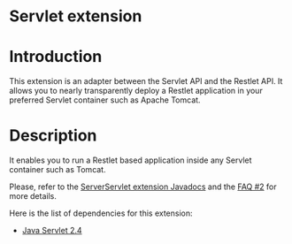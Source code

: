 Servlet extension
=================

Introduction
============

This extension is an adapter between the Servlet API and the Restlet
API. It allows you to nearly transparently deploy a Restlet application
in your preferred Servlet container such as Apache Tomcat.

Description
===========

It enables you to run a Restlet based application inside any Servlet
container such as Tomcat.

Please, refer to the [ServerServlet extension
Javadocs](http://web.archive.org/web/20090417023818/http://www.restlet.org/documentation/1.1/ext/com/noelios/restlet/ext/servlet/package-summary.html)
and the [FAQ
\#2](http://web.archive.org/web/20090417023818/http://www.restlet.org/documentation/1.1/faq#02)
for more details.

Here is the list of dependencies for this extension:

-   [Java Servlet
    2.4](http://web.archive.org/web/20090417023818/http://java.sun.com/products/servlet/)

